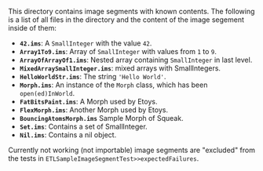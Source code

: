 This directory contains image segments with known contents. The following is a list of all files in the directory and the content of the image segement inside of them:

* **`42.ims`**: A `SmallInteger` with the value `42`.
* **`Array1To9.ims`**: Array of `SmallInteger` with values from `1` to `9`.
* **`ArrayOfArrayOf1.ims`**: Nested array containing `SmallInteger` in last level.
* **`MixedArraySmallInteger.ims`**: mixed arrays with SmallIntegers.
* **`HelloWorldStr.ims`**: The string `'Hello World'`.
* **`Morph.ims`**: An instance of the `Morph` class, which has been `open(ed)InWorld`.
* **`FatBitsPaint.ims`**: A Morph used by Etoys.
* **`FlexMorph.ims`**: Another Morph used by Etoys.
* **`BouncingAtomsMorph.ims`** Sample Morph of Squeak.
* **`Set.ims`**: Contains a set of SmallInteger.
* **`Nil.ims`**: Contains a nil object.

Currently not working (not importable) image segments are "excluded" from the tests in `ETLSampleImageSegmentTest>>expectedFailures`.
